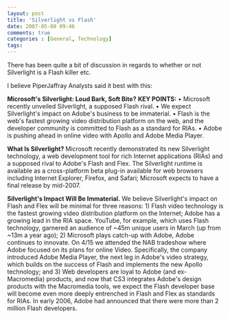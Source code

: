 ```yaml
---
layout: post
title: 'Silverlight vs Flash'
date: 2007-05-08 09:46
comments: true
categories : [General, Technology]
tags:
---
```

There has been quite a bit of discussion in regards to whether or not Silverlight is a Flash killer etc.

I believe PiperJaffray Analysts said it best with this:

<strong>Microsoft's Silverlight: Loud Bark, Soft Bite?</strong>
<strong>KEY POINTS:</strong>
• Microsoft recently unveiled Silverlight, a supposed Flash rival.
• We expect Silverlight's impact on Adobe's business to be immaterial.
• Flash is the web's fastest growing video distribution platform on the web,
and the developer community is committed to Flash as a standard for RIAs.
• Adobe is pushing ahead in online video with Apollo and Adobe Media Player.

<strong>What Is Silverlight? </strong>Microsoft recently demonstrated its new Silverlight
technology, a web development tool for rich Internet applications (RIAs) and a
supposed rival to Adobe's Flash and Flex. The Silverlight runtime is available as a
cross-platform beta plug-in available for web browsers including Internet Explorer,
Firefox, and Safari; Microsoft expects to have a final release by mid-2007.

<strong>Silverlight's Impact Will Be Immaterial.</strong> We believe Silverlight's impact on Flash
and Flex will be minimal for three reasons: 1) Flash video technology is the fastest
growing video distribution platform on the Internet; Adobe has a growing lead in
the RIA space. YouTube, for example, which uses Flash technology, garnered an
audience of ~45m unique users in March (up from ~13m a year ago); 2) Microsoft
plays catch-up with Adobe, Adobe continues to innovate. On 4/15 we attended the
NAB tradeshow where Adobe focused on its plans for online Video. Specifically,
the company introduced Adobe Media Player, the next leg in Adobe's video
strategy, which builds on the success of Flash and implements the new Apollo
technology; and 3) Web developers are loyal to Adobe (and ex-Macromedia)
products, and now that CS3 integrates Adobe's design products with the
Macromedia tools, we expect the Flash developer base will become even more
deeply entrenched in Flash and Flex as standards for RIAs. In early 2006, Adobe
had announced that there were more than 2 million Flash developers.

